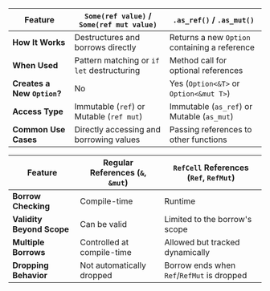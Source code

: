 | **Feature**                 | **`Some(ref value)` / `Some(ref mut value)`** | **`.as_ref()` / `.as_mut()`**                 |
| --------------------------- | --------------------------------------------- | --------------------------------------------- |
| **How It Works**            | Destructures and borrows directly             | Returns a new `Option` containing a reference |
| **When Used**               | Pattern matching or `if let` destructuring    | Method call for optional references           |
| **Creates a New `Option`?** | No                                            | Yes (`Option<&T>` or `Option<&mut T>`)        |
| **Access Type**             | Immutable (`ref`) or Mutable (`ref mut`)      | Immutable (`as_ref`) or Mutable (`as_mut`)    |
| **Common Use Cases**        | Directly accessing and borrowing values       | Passing references to other functions         |


| **Feature**               | **Regular References (`&`, `&mut`)** | **`RefCell` References (`Ref`, `RefMut`)** |
| ------------------------- | ------------------------------------ | ------------------------------------------ |
| **Borrow Checking**       | Compile-time                         | Runtime                                    |
| **Validity Beyond Scope** | Can be valid                         | Limited to the borrow's scope              |
| **Multiple Borrows**      | Controlled at compile-time           | Allowed but tracked dynamically            |
| **Dropping Behavior**     | Not automatically dropped            | Borrow ends when `Ref`/`RefMut` is dropped |
